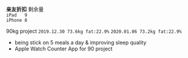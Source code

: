 **亲友折扣** 剩余量<br>
`iPad   9`<br>
`iPhone 8`<br>

90kg project
`2019.12.30 73.6kg fat:22.9%`
`2020.01.06 73.2kg fat:22.9%`
- being stick on 5 meals a day & improving sleep quality
- Apple Watch Counter App for 90 project
